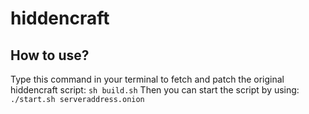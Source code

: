 # hiddencraft

## How to use?

Type this command in your terminal to fetch and patch the original hiddencraft script:
```sh build.sh```
Then you can start the script by using:
```./start.sh serveraddress.onion```